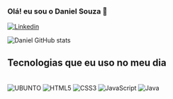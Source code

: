 ### Olá! eu sou o Daniel Souza 👋

[![Linkedin](	https://img.shields.io/badge/LinkedIn-0077B5?style=for-the-badge&logo=linkedin&logoColor=white)](https://www.linkedin.com/in/daniel-souza-9b14b0222/)

![Daniel GitHub stats](https://github-readme-stats.vercel.app/api?username=DanielSouzzz&show_icons=true&theme=radical)

## Tecnologias que eu uso no meu dia
<div style="display: inline_block"> <br/>
  <img align = "center" alt="UBUNTO" src="https://img.shields.io/badge/Ubuntu-E95420?style=for-the-badge&logo=ubuntu&logoColor=white" />
  <img align = "center" alt="HTML5" src="https://img.shields.io/badge/HTML5-E34F26?style=for-the-badge&logo=html5&logoColor=white" />
   <img align = "center" alt="CSS3" src="https://img.shields.io/badge/CSS3-1572B6?style=for-the-badge&logo=css3&logoColor=white" />
   <img align = "center" alt="JavaScript" src="https://img.shields.io/badge/JavaScript-F7DF1E?style=for-the-badge&logo=javascript&logoColor=black" />
  <img align = "center" alt="Java" src="	https://img.shields.io/badge/Java-ED8B00?style=for-the-badge&logo=openjdk&logoColor=white" />
</div>
